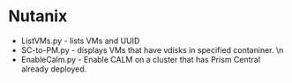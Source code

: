 # Nutanix

- ListVMs.py - lists VMs and UUID
- SC-to-PM.py - displays VMs that have vdisks in specified contaniner. \n
- EnableCalm.py - Enable CALM on a cluster that has Prism Central already deployed.
